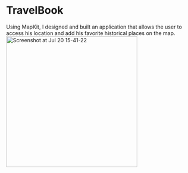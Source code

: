 # TravelBook
Using MapKit, I designed and built an application that allows the user to access his location and add his favorite historical places on the map.
<img width="352" alt="Screenshot at Jul 20 15-41-22" src="https://github.com/alienswait/TravelBook/assets/28567344/78fd5f75-b1c5-4712-93e8-9ce3a592f504">

